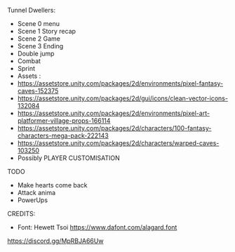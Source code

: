 Tunnel Dwellers:

  - Scene 0 menu
  - Scene 1 Story recap
  - Scene 2 Game
  - Scene 3 Ending
  - Double jump
  - Combat
  - Sprint
  - Assets :
  -   https://assetstore.unity.com/packages/2d/environments/pixel-fantasy-caves-152375
  -   https://assetstore.unity.com/packages/2d/gui/icons/clean-vector-icons-132084
  -   https://assetstore.unity.com/packages/2d/environments/pixel-art-platformer-village-props-166114
  -   https://assetstore.unity.com/packages/2d/characters/100-fantasy-characters-mega-pack-222143
  -   https://assetstore.unity.com/packages/2d/characters/warped-caves-103250
  - Possibly PLAYER CUSTOMISATION

TODO
  - Make hearts come back
  - Attack anima
  - PowerUps

CREDITS:
  - Font: Hewett Tsoi https://www.dafont.com/alagard.font


https://discord.gg/MpRBJA66Uw
